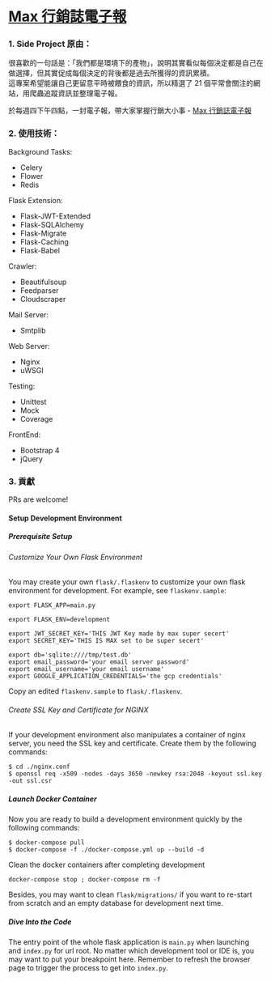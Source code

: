# [Max 行銷誌電子報](https://article.maxlist.xyz/)

### 1. Side Project 原由：

很喜歡的一句話是：「我們都是環境下的產物」，說明其實看似每個決定都是自己在做選擇，但其實促成每個決定的背後都是過去所獲得的資訊累積。\
這專案希望能讓自己更留意平時被餵食的資訊，所以精選了 21 個平常會關注的網站，用爬蟲追蹤資訊並整理電子報。

於每週四下午四點，一封電子報，帶大家掌握行銷大小事 - [Max 行銷誌電子報](https://article.maxlist.xyz/)


### 2. 使用技術：

Background Tasks:
* Celery
* Flower
* Redis

Flask Extension:
* Flask-JWT-Extended
* Flask-SQLAlchemy
* Flask-Migrate
* Flask-Caching
* Flask-Babel

Crawler:
* Beautifulsoup
* Feedparser
* Cloudscraper

Mail Server:
* Smtplib

Web Server:
* Nginx
* uWSGI

Testing:
* Unittest
* Mock
* Coverage

FrontEnd:
* Bootstrap 4
* jQuery

### 3. 貢獻
PRs are welcome!

#### Setup Development Environment
##### Prerequisite Setup
###### Customize Your Own Flask Environment

You may create your own `flask/.flaskenv` to customize your own flask environment for development. For example, see `flaskenv.sample`:

```
export FLASK_APP=main.py

export FLASK_ENV=development

export JWT_SECRET_KEY='THIS JWT Key made by max super secert'
export SECRET_KEY='THIS IS MAX set to be super secert'

export db='sqlite:////tmp/test.db'
export email_password='your email server password'
export email_username='your email username'
export GOOGLE_APPLICATION_CREDENTIALS='the gcp credentials'
```

Copy an edited `flaskenv.sample` to `flask/.flaskenv`.


###### Create SSL Key and Certificate for NGINX

If your development environment also manipulates a container of nginx server, you need the SSL key and certificate. Create them by the following commands:

```
$ cd ./nginx.conf
$ openssl req -x509 -nodes -days 3650 -newkey rsa:2048 -keyout ssl.key -out ssl.csr
```


##### Launch Docker Container

Now you are ready to build a development environment quickly by the following commands:

```
$ docker-compose pull
$ docker-compose -f ./docker-compose.yml up --build -d
```

Clean the docker containers after completing development

```
docker-compose stop ; docker-compose rm -f
```

Besides, you may want to clean `flask/migrations/` if you want to re-start from scratch and an empty database for development next time.


##### Dive Into the Code

The entry point of the whole flask application is `main.py` when launching and `index.py` for url root. No matter which development tool or IDE is, you may want to put your breakpoint here. Remember to refresh the browser page to trigger the process to get into `index.py`.
